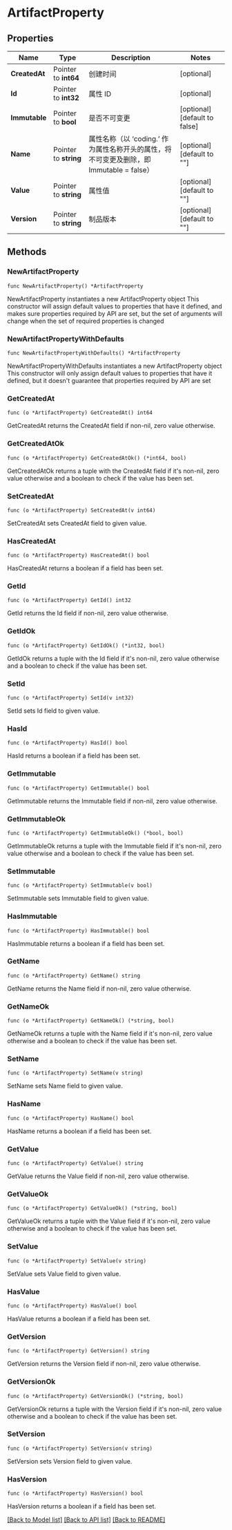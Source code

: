 # ArtifactProperty

## Properties

Name | Type | Description | Notes
------------ | ------------- | ------------- | -------------
**CreatedAt** | Pointer to **int64** | 创建时间 | [optional] 
**Id** | Pointer to **int32** | 属性 ID | [optional] 
**Immutable** | Pointer to **bool** | 是否不可变更 | [optional] [default to false]
**Name** | Pointer to **string** | 属性名称（以 ‘coding.’ 作为属性名称开头的属性，将不可变更及删除，即 Immutable &#x3D; false） | [optional] [default to ""]
**Value** | Pointer to **string** | 属性值 | [optional] [default to ""]
**Version** | Pointer to **string** | 制品版本 | [optional] [default to ""]

## Methods

### NewArtifactProperty

`func NewArtifactProperty() *ArtifactProperty`

NewArtifactProperty instantiates a new ArtifactProperty object
This constructor will assign default values to properties that have it defined,
and makes sure properties required by API are set, but the set of arguments
will change when the set of required properties is changed

### NewArtifactPropertyWithDefaults

`func NewArtifactPropertyWithDefaults() *ArtifactProperty`

NewArtifactPropertyWithDefaults instantiates a new ArtifactProperty object
This constructor will only assign default values to properties that have it defined,
but it doesn't guarantee that properties required by API are set

### GetCreatedAt

`func (o *ArtifactProperty) GetCreatedAt() int64`

GetCreatedAt returns the CreatedAt field if non-nil, zero value otherwise.

### GetCreatedAtOk

`func (o *ArtifactProperty) GetCreatedAtOk() (*int64, bool)`

GetCreatedAtOk returns a tuple with the CreatedAt field if it's non-nil, zero value otherwise
and a boolean to check if the value has been set.

### SetCreatedAt

`func (o *ArtifactProperty) SetCreatedAt(v int64)`

SetCreatedAt sets CreatedAt field to given value.

### HasCreatedAt

`func (o *ArtifactProperty) HasCreatedAt() bool`

HasCreatedAt returns a boolean if a field has been set.

### GetId

`func (o *ArtifactProperty) GetId() int32`

GetId returns the Id field if non-nil, zero value otherwise.

### GetIdOk

`func (o *ArtifactProperty) GetIdOk() (*int32, bool)`

GetIdOk returns a tuple with the Id field if it's non-nil, zero value otherwise
and a boolean to check if the value has been set.

### SetId

`func (o *ArtifactProperty) SetId(v int32)`

SetId sets Id field to given value.

### HasId

`func (o *ArtifactProperty) HasId() bool`

HasId returns a boolean if a field has been set.

### GetImmutable

`func (o *ArtifactProperty) GetImmutable() bool`

GetImmutable returns the Immutable field if non-nil, zero value otherwise.

### GetImmutableOk

`func (o *ArtifactProperty) GetImmutableOk() (*bool, bool)`

GetImmutableOk returns a tuple with the Immutable field if it's non-nil, zero value otherwise
and a boolean to check if the value has been set.

### SetImmutable

`func (o *ArtifactProperty) SetImmutable(v bool)`

SetImmutable sets Immutable field to given value.

### HasImmutable

`func (o *ArtifactProperty) HasImmutable() bool`

HasImmutable returns a boolean if a field has been set.

### GetName

`func (o *ArtifactProperty) GetName() string`

GetName returns the Name field if non-nil, zero value otherwise.

### GetNameOk

`func (o *ArtifactProperty) GetNameOk() (*string, bool)`

GetNameOk returns a tuple with the Name field if it's non-nil, zero value otherwise
and a boolean to check if the value has been set.

### SetName

`func (o *ArtifactProperty) SetName(v string)`

SetName sets Name field to given value.

### HasName

`func (o *ArtifactProperty) HasName() bool`

HasName returns a boolean if a field has been set.

### GetValue

`func (o *ArtifactProperty) GetValue() string`

GetValue returns the Value field if non-nil, zero value otherwise.

### GetValueOk

`func (o *ArtifactProperty) GetValueOk() (*string, bool)`

GetValueOk returns a tuple with the Value field if it's non-nil, zero value otherwise
and a boolean to check if the value has been set.

### SetValue

`func (o *ArtifactProperty) SetValue(v string)`

SetValue sets Value field to given value.

### HasValue

`func (o *ArtifactProperty) HasValue() bool`

HasValue returns a boolean if a field has been set.

### GetVersion

`func (o *ArtifactProperty) GetVersion() string`

GetVersion returns the Version field if non-nil, zero value otherwise.

### GetVersionOk

`func (o *ArtifactProperty) GetVersionOk() (*string, bool)`

GetVersionOk returns a tuple with the Version field if it's non-nil, zero value otherwise
and a boolean to check if the value has been set.

### SetVersion

`func (o *ArtifactProperty) SetVersion(v string)`

SetVersion sets Version field to given value.

### HasVersion

`func (o *ArtifactProperty) HasVersion() bool`

HasVersion returns a boolean if a field has been set.


[[Back to Model list]](../README.md#documentation-for-models) [[Back to API list]](../README.md#documentation-for-api-endpoints) [[Back to README]](../README.md)


